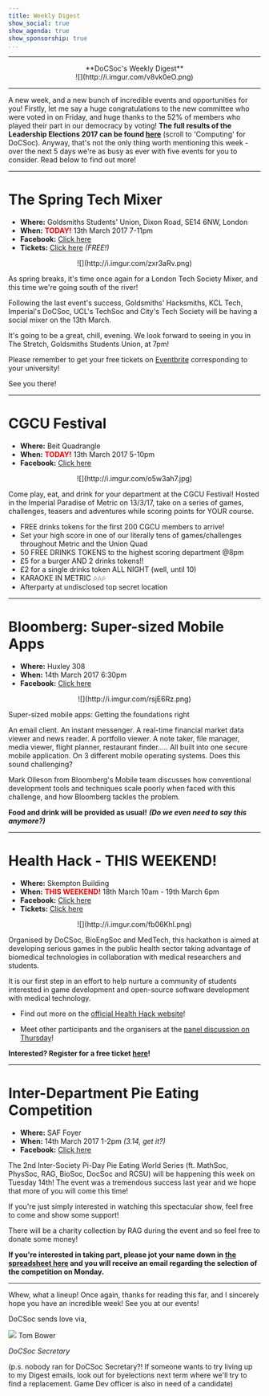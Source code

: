 ```yaml
---
title: Weekly Digest
show_social: true
show_agenda: true
show_sponsorship: true
...
```


---

<center>**DoCSoc's Weekly Digest**</center>

<center>![](http://i.imgur.com/v8vk0eO.png)</center>

---

A new week, and a new bunch of incredible events and opportunities for you! Firstly, let me say a huge congratulations to the new committee who were voted in on Friday, and huge thanks to the 52% of members who played their part in our democracy by voting! **The full results of the Leadership Elections 2017 can be found [here](https://www.imperialcollegeunion.org/news/leadership-elections-2017-results-full)** (scroll to 'Computing' for DoCSoc). Anyway, that's not the only thing worth mentioning this week - over the next 5 days we're as busy as ever with five events for you to consider. Read below to find out more!

---

# The Spring Tech Mixer

* **Where:** Goldsmiths Students' Union, Dixon Road, SE14 6NW, London
* **When:** **<span style="color:red">TODAY!</span>** 13th March 2017 7-11pm
* **Facebook:** [Click here](https://www.facebook.com/events/369694666743398/)
* **Tickets:** [Click here](https://www.eventbrite.co.uk/e/the-spring-tech-mixer-tickets-32554585642) *(FREE!)*

<center>![](http://i.imgur.com/zxr3aRv.png)</center>

As spring breaks, it's time once again for a London Tech Society Mixer, and this time we're going south of the river! 

Following the last event's success, Goldsmiths' Hacksmiths, KCL Tech, Imperial's DoCSoc, UCL's TechSoc and City's Tech Society will be having a social mixer on the 13th March.

It's going to be a great, chill, evening.  We look forward to seeing in you in The Stretch, Goldsmiths Students Union, at 7pm! 

Please remember to get your free tickets on [Eventbrite](https://www.eventbrite.co.uk/e/the-spring-tech-mixer-tickets-32554585642) corresponding to your university!

See you there!

---

# CGCU Festival

* **Where:** Beit Quadrangle
* **When:** **<span style="color:red">TODAY!</span>** 13th March 2017 5-10pm
* **Facebook:** [Click here](https://www.facebook.com/events/416538218682575/)

<center>![](http://i.imgur.com/o5w3ah7.jpg)</center>

Come play, eat, and drink for your department at the CGCU Festival! Hosted in the Imperial Paradise of Metric on 13/3/17, take on a series of games, challenges, teasers and adventures while scoring points for YOUR course.

* FREE drinks tokens for the first 200 CGCU members to arrive! 
* Set your high score in one of our literally tens of games/challenges throughout Metric and the Union Quad
* 50 FREE DRINKS TOKENS to the highest scoring department @8pm
* £5 for a burger AND 2 drinks tokens!!
* £2 for a single drinks token ALL NIGHT (well, until 10)
* KARAOKE IN METRIC 🎶🎶🎶
* Afterparty at undisclosed top secret location

---

# Bloomberg: Super-sized Mobile Apps

* **Where:** Huxley 308
* **When:** 14th March 2017 6:30pm
* **Facebook:** [Click here](https://www.facebook.com/events/664018907118561/)

<center>![](http://i.imgur.com/rsjE6Rz.png)</center>

Super-sized mobile apps: Getting the foundations right

An email client. An instant messenger. A real-time financial market data viewer and news reader. A portfolio viewer. A note taker, file manager, media viewer, flight planner, restaurant finder..... All built into one secure mobile application. On 3 different mobile operating systems. Does this sound challenging?

Mark Olleson from Bloomberg's Mobile team discusses how conventional development tools and techniques scale poorly when faced with this challenge, and how Bloomberg tackles the problem.

**Food and drink will be provided as usual!** ***(Do we even need to say this anymore?)***

---

# Health Hack - THIS WEEKEND!

* **Where:** Skempton Building
* **When:** **<span style="color:red">THIS WEEKEND!</span>** 18th March 10am - 19th March 6pm
* **Facebook:** [Click here](https://www.facebook.com/events/244813969309795/)
* **Tickets:** [Click here](https://www.eventbrite.co.uk/e/ic-healthhack-tickets-32275049542)

<center>![](http://i.imgur.com/fb06KhI.png)</center>

Organised by DoCSoc, BioEngSoc and MedTech, this hackathon is aimed at developing serious games in the public health sector taking advantage of biomedical technologies in collaboration with medical researchers and students. 

It is our first step in an effort to help nurture a community of students interested in game development and open-source software development with medical technology.

* Find out more on the [official Health Hack website](https://ichealthhack.github.io)!

* Meet other participants and the organisers at the [panel discussion on Thursday](https://www.facebook.com/events/1787488941572866)!

**Interested? Register for a free ticket [here](https://www.eventbrite.co.uk/e/ic-healthhack-tickets-32275049542)!**

---

# Inter-Department Pie Eating Competition

* **Where:** SAF Foyer
* **When:** 14th March 2017 1-2pm *(3.14, get it?)*
* **Facebook:** [Click here](https://www.facebook.com/events/1466349733398659/)

The 2nd Inter-Society Pi-Day Pie Eating World Series (ft. MathSoc, PhysSoc, RAG, BioSoc, DocSoc and RCSU) will be happening this week on Tuesday 14th! The event was a tremendous success last year and we hope that more of you will come this time!

If you're just simply interested in watching this spectacular show, feel free to come and show some support!

There will be a charity collection by RAG during the event and so feel free to donate some money!

**If you're interested in taking part, please jot your name down in [the spreadsheet here](https://goo.gl/forms/ju2EbtlOKaNlIgQh2) and you will receive an email regarding the selection of the competition on Monday.**

---

Whew, what a lineup! Once again, thanks for reading this far, and I sincerely hope you have an incredible week! See you at our events!

DoCSoc sends love via,

[![](http://i.imgur.com/mwEtDPb.png)](https://www.fb.com/thomas.bower.738) Tom Bower

*DoCSoc Secretary*

(p.s. nobody ran for DoCSoc Secretary?! If someone wants to try living up to my Digest emails, look out for byelections next term where we'll try to find a replacement. Game Dev officer is also in need of a candidate)